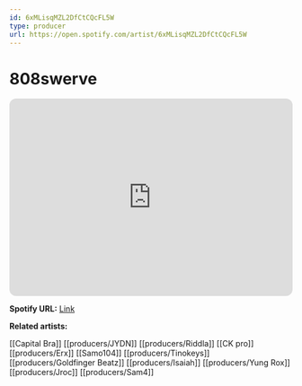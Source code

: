 ```yaml
---
id: 6xMLisqMZL2DfCtCQcFL5W
type: producer
url: https://open.spotify.com/artist/6xMLisqMZL2DfCtCQcFL5W
---
```

# 808swerve

<iframe style="border-radius:12px" src="https://open.spotify.com/embed/artist/6xMLisqMZL2DfCtCQcFL5W" width="100%" height="352" frameBorder="0" allowfullscreen="" allow="autoplay; clipboard-write; encrypted-media; fullscreen; picture-in-picture" loading="lazy"></iframe>

**Spotify URL:** [Link](https://open.spotify.com/artist/6xMLisqMZL2DfCtCQcFL5W)

**Related artists:**

[[Capital Bra]]
[[producers/JYDN]]
[[producers/Riddla]]
[[CK pro]]
[[producers/Erx]]
[[Samo104]]
[[producers/Tinokeys]]
[[producers/Goldfinger Beatz]]
[[producers/Isaiah]]
[[producers/Yung Rox]]
[[producers/Jroc]]
[[producers/Sam4]]
